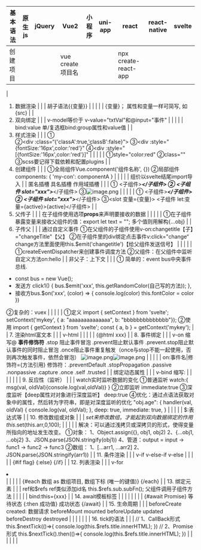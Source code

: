 |  基本语法 | 原生js | jQuery | Vue2 | 小程序 | uni-app | react  | react-native | svelte |
| --- | --- | --- | --- | --- | --- | --- | --- | --- |
| 创建项目 |  |  | vue create 项目名 |  |  | npx create-react-app  |  |  |
| 
1. 数据渲染
 |  |  | 胡子语法{{变量}} |  |  |  |  | {变量}； 属性和变量一样可简写, 如{src} |
| 
2. 双向绑定
 |  |  | v-model等价于
v-value="txtVal"和@input="事件" |  |  |  |  | bind:value
单/复选框bind:group属性和value值 |
| 
3. 样式渲染
 |  |  | ①<div :class="['classA','classB']"></div>
②<div :class=“{'classA':true,'classB':false}”></div>
③<div :style="{fontSize:'16px',color:'red'}"
④<div :style="[{fontSize:'16px',color:'red'}]" |  |  |  |  | ①style="color:red"
②class=""
③scss要记得下载依赖和配置plugins |
| 
4. 创建组件
 |  |  | ①全局组件Vue.component('组件名称', {})
②局部组件
components: {       'my-con': componentA     } |  |  |  |  | 组价以svelte结尾import导入 |
| 匿名插槽
具名插槽
作用域插槽 |  |  | ①<slot></slot>
<子组件>*****</子组件>
②<slot name="xxx"></slot>
<子组件 slot="xxx">*****</子组件>
③![image.png](https://cdn.nlark.com/yuque/0/2023/png/1128524/1673773744336-7e9a8208-3ec5-4f55-8f6e-85c0a7965881.png#averageHue=%23262424&clientId=u7deb425b-1393-4&from=paste&height=441&id=u6c28fed3&originHeight=607&originWidth=711&originalType=binary&ratio=1&rotation=0&showTitle=false&size=153951&status=done&style=none&taskId=u5ca7b029-e42d-4295-8acc-91bc299dfaf&title=&width=517.0909090909091) |  |  |  |  | ①<slot></slot>
<子组件>*****</子组件>
②<slot name="xxx"></slot>
<子组件 slot="xxx">*****</子组件>
③<slot 变量={变量}></slot>
<子组件 let:变量={active}>{active}</子组件> |
| 
5. 父传子
 |  |  | 在子组件使用选项**props**来声明要接收的数据 |  |  |  |  | ①在子组件暴露变量来接收父组件的值：export let text = "";
多个值则用解构{...obj} |
| 
6. 子传父
 |  |  | 通过自定义事件
①在父组件的子组件使用v-on:changetitle【子】="changeTitle"【父】
②在子组件里的div绑定点击事件v:click="change“
change方法里面使用this.$emit('changetitle')【给父组件发送信号】 |  |  |  |  | ①createEventDispatcher来创建事件调度方法
②父组件：在父组件中监听自定义方法on:hello |
| 非父子：上下文 |  |  | ① 简单的：event bus中央事件总线.
- const bus = new Vue();
- 发送方 click1() {  bus.$emit('xxx', this.getRandomColor(自己写的方法));       },
- 接收方bus.$on('xxx', (color) => {         console.log(color)         this.fontColor = color       })

②复杂的：vuex |  |  |  |  | ①定义
import { setContext } from 'svelte';
setContext('mykey', {		a: "aaaaaaaaaaaaaa",		b: "bbbbbbbbbbbbbb"});
②使用
import { getContext } from 'svelte';
const { a, b } = getContext('mykey'); |
| 
7. 渲染html富文本
 |  |  | v-html |  |  |  |  | {@html xxx} |
| 
8. 事件绑定
 |  |  | v-on 缩写@
**事件修饰符**
.stop 阻止事件冒泡
.prevent阻止默认事件
.prevent.stop阻止默认事件的同时阻止冒泡
.once阻止事件重复触发（once与stop不能一起使用，否则再次触发事件，依然会冒泡）
![image.png](https://cdn.nlark.com/yuque/0/2023/png/1128524/1673773350994-c74805ef-79c1-4247-957a-3f0b83d5338d.png#averageHue=%23f2f4d4&clientId=u7deb425b-1393-4&from=paste&height=225&id=ue63ec37a&originHeight=310&originWidth=123&originalType=binary&ratio=1&rotation=0&showTitle=false&size=4998&status=done&style=none&taskId=u95f3f98a-42b4-4497-8995-f05e5398c98&title=&width=89.45454545454545)![image.png](https://cdn.nlark.com/yuque/0/2023/png/1128524/1673773424530-a3c463e7-5ec1-4004-92a0-edcec98e1f95.png#averageHue=%23f6efc8&clientId=u7deb425b-1393-4&from=paste&height=129&id=ua9fcedf7&originHeight=177&originWidth=117&originalType=binary&ratio=1&rotation=0&showTitle=false&size=3229&status=done&style=none&taskId=ua5679b3b-281d-4fe1-a648-ad9c762779b&title=&width=85.0909090909091) |  |  |  |  | on:事件名&#124;修饰符={方法引用}
修饰符：.preventDefault
.stopPropagation
.passive
.nonpassive
.capture
.once
.self
.trusted |
| 绑定动态属性 |  |  | v-bind 缩写: |  |  |  |  |  |
| 
9. 反应性（监听）
 |  |  | watch实时监听数据的变化
①普通监听
watch:{
msg(val, oldVal){console.log(val,oldVal)}
}
②立即监听
immediate:true
③深度监听【deep属性对对象进行深度监听】
deep:true
④优化：通过点语法获取对象中的属性，然后转为字符串，即是对深度监听的优化
 "obj.age": {  handler(val, oldVal) { console.log(val, oldVal); }, deep: true,       immediate: true,    } |  |  |  |  | $:表达式等 |
| 
10. 修改数组或对象
 |  |  | $set来修改数组，才能起到双向数据绑定的作用
this.$set(this.arr,0,100); |  |  |  |  | 解决：可以通过浅拷贝或深拷贝的形式，使得变量所指向的地址发生改变。
①对象：
1、Object.assign({}, obj1, obj2)
2、{...obj1, ...obj2}
3、JSON.parse(JSON.stringify(obj1))
4、管道：output = input -> func1 -> func2 -> func3
②数组：
1、[...arr1, ...arr2]
2、JSON.parse(JSON.stringify(arr1)) |
| 
11. 条件渲染
 |  |  | v-if
v-else-if
v-else |  |  |  |  | {#if flag}
{:else}
{/if} |
| 
12. 列表渲染
 |  |  | v-for
<li v-for="(i, j) in list1"
:key={i.id}></li> |  |  |  |  | {#each 数组 as 数组项目, 数组下标 (唯一的键值)}
{/each} |
| 
13. 绑定元素
 |  |  | ref和$refs
ref类似添加id名
this.$refs.sub.subFn();
父组件调用子组件方法 |  |  |  |  | bind:this={xxx} |
| 
14. await模板标签
 |  |  |  |  |  |  |  | {#await Promise}
  等待状态
{:then 成功值}
  成功状态
{/await} |
| 
15. 生命周期
 |  |  | beforeCreate
created: 数据请求
beforeMount
mounted
beforeUpdate
updated
beforeDestroy
destroyed |  |  |  |  |  |
| 
16. tick的语法
 |  |  | // 1、CallBack形式 this.$nextTick(()=>{   console.log(this.$refs.title.innerHTML); }) 
// 2、Promise形式 this.$nextTick().then(()=>{   console.log(this.$refs.title.innerHTML); }) |  |  |  |  |  |

